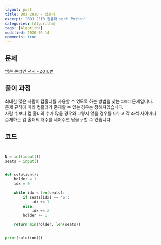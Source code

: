 ```yaml
---
layout: post
title: BOJ 2810 - 컵홀더
excerpt: "BOJ 2810 컵홀더 with Python"
categories: [Algorithm]
tags: [Algorithm]
modified: 2020-09-14
comments: true
---
```


## 문제
[백준 온라인 저지 - 2810번](https://www.acmicpc.net/problem/2810)


## 풀이 과정
최대한 많은 사람이 컵홀더를 사용할 수 있도록 하는 방법을 찾는 `그리디` 문제입니다. <br>
문제 규칙에 따라 컵홀더가 존재할 수 있는 경우는 정해져있습니다. <br>
사람 수보다 컵 홀더의 수가 많을 경우와 그렇지 않을 경우를 나누고 각 좌석 사이마다 존재하는 컵 홀더의 개수를 세어주면 답을 구할 수 있습니다. <br> 


## 코드

~~~ python


N = int(input())
seats = input()


def solution():
    holder = 1
    idx = 0

    while idx < len(seats):
        if seats[idx] == 'S':
            idx += 1
        else:
            idx += 2
        holder += 1

    return min(holder, len(seats))


print(solution())

~~~